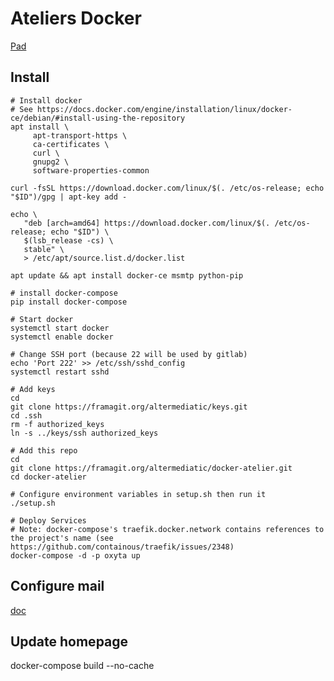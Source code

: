 # Ateliers Docker

[Pad](https://mypads.framapad.org/mypads/?/mypads/group/altermediatic-toulouse-deatm79d/pad/view/docker-atelier-acqwh7km)

## Install

```
# Install docker
# See https://docs.docker.com/engine/installation/linux/docker-ce/debian/#install-using-the-repository
apt install \
     apt-transport-https \
     ca-certificates \
     curl \
     gnupg2 \
     software-properties-common

curl -fsSL https://download.docker.com/linux/$(. /etc/os-release; echo "$ID")/gpg | apt-key add -

echo \
   "deb [arch=amd64] https://download.docker.com/linux/$(. /etc/os-release; echo "$ID") \
   $(lsb_release -cs) \
   stable" \
   > /etc/apt/source.list.d/docker.list

apt update && apt install docker-ce msmtp python-pip

# install docker-compose
pip install docker-compose

# Start docker
systemctl start docker
systemctl enable docker

# Change SSH port (because 22 will be used by gitlab)
echo 'Port 222' >> /etc/ssh/sshd_config
systemctl restart sshd

# Add keys
cd
git clone https://framagit.org/altermediatic/keys.git
cd .ssh
rm -f authorized_keys
ln -s ../keys/ssh authorized_keys

# Add this repo
cd
git clone https://framagit.org/altermediatic/docker-atelier.git
cd docker-atelier

# Configure environment variables in setup.sh then run it
./setup.sh

# Deploy Services
# Note: docker-compose's traefik.docker.network contains references to the project's name (see https://github.com/containous/traefik/issues/2348)
docker-compose -d -p oxyta up
```

## Configure mail

[doc](mail)

## Update homepage

docker-compose build --no-cache
